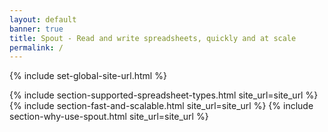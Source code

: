 ```yaml
---
layout: default
banner: true
title: Spout - Read and write spreadsheets, quickly and at scale
permalink: /
---
```


{% include set-global-site-url.html %}

{% include section-supported-spreadsheet-types.html site_url=site_url %}
{% include section-fast-and-scalable.html site_url=site_url %}
{% include section-why-use-spout.html site_url=site_url %}
